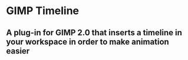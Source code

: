 # GIMP Timeline
## A plug-in for GIMP 2.0 that inserts a timeline in your workspace in order to make animation easier
